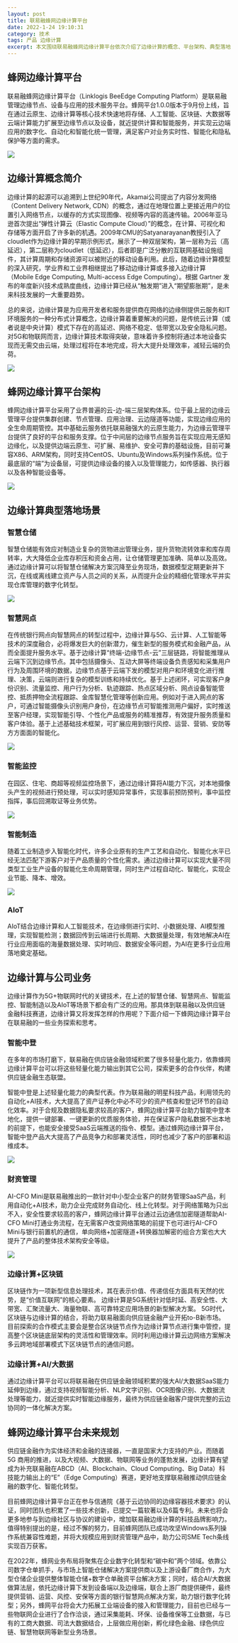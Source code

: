 ```yaml
---
layout: post
title: 联易融蜂网边缘计算平台
date: 2022-1-24 19:10:31
category: 技术
tags: 产品 边缘计算
excerpt: 本文围绕联易融蜂网边缘计算平台依次介绍了边缘计算的概念、平台架构、典型落地场景以及蜂网在公司的一些业务落地。并在最后总结了蜂网平台的未来规划以及2022年的业务布局
---
```


## 蜂网边缘计算平台

联易融蜂网边缘计算平台（Linklogis BeeEdge Computing Platform）是联易融管理边缘节点、设备与应用的技术服务平台。蜂网平台1.0.0版本于9月份上线，旨在通过云原生、边缘计算等核心技术快速地将存储、人工智能、区块链、大数据等云端计算能力扩展至边缘节点以及设备，就近提供计算和智能服务，并实现云边端应用的数字化、自动化和智能化统一管理，满足客户对业务实时性、智能化和隐私保护等方面的需求。

![](/public/img/beeedge/beeedge.png)

## 边缘计算概念简介

边缘计算的起源可以追溯到上世纪90年代，Akamai公司提出了内容分发网络（Content Delivery Network, CDN）的概念，通过在地理位置上更接近用户的位置引入网络节点，以缓存的方式实现图像、视频等内容的高速传输。2006年亚马逊首次提出“弹性计算云（Elastic Compute Cloud）”的概念，在计算、可视化和存储等方面开启了许多新的机遇。2009年CMU的Satyanarayanan教授引入了cloudlet作为边缘计算的早期示例形式，展示了一种双层架构，第一层称为云（高延迟），第二层称为cloudlet（低延迟），后者即是广泛分散的互联网基础设施组件，其计算周期和存储资源可以被附近的移动设备利用。此后，随着边缘计算模型的深入研究，学业界和工业界相继提出了移动边缘计算或多接入边缘计算（Mobile Edge Computing, Multi-access Edge Computing）。根据 Gartner 发布的年度新兴技术成熟度曲线，边缘计算已经从“触发期”进入“期望膨胀期”，是未来科技发展的一大重要趋势。

总的来说，边缘计算是为应用开发者和服务提供商在网络的边缘侧提供云服务和IT环境服务的一种分布式计算概念，边缘计算着重要解决的问题，是传统云计算（或者说是中央计算）模式下存在的高延迟、网络不稳定、低带宽以及安全隐私问题。对5G和物联网而言，边缘计算技术取得突破，意味着许多控制将通过本地设备实现而无需交由云端，处理过程将在本地完成，将大大提升处理效率，减轻云端的负荷。

![](/public/img/beeedge/edge-computing.png)

## 蜂网边缘计算平台架构

蜂网边缘计算平台采用了业界普遍的云-边-端三层架构体系。位于最上层的边缘云管理平台提供集群创建、节点管理、应用治理、云边隧道等功能，实现边缘应用的全生命周期管控。其中基础云服务依托联易融强大的云原生能力，为边缘云管理平台提供了良好的平台和服务支撑。位于中间层的边缘节点服务旨在实现应用无感知边缘化，以及提供边端云原生、可扩展、易维护、安全可靠的基础设施，目前可兼容X86、ARM架构，同时支持CentOS、Ubuntu及Windows系列操作系统。位于最底层的“端”为设备层，可提供边缘设备的接入以及管理能力，如传感器、执行器以及各种智能设备等。

![](/public/img/beeedge/beeedge-arch.png)


## 边缘计算典型落地场景

### 智慧仓储

智慧仓储能有效应对制造业复杂的货物进出管理业务，提升货物流转效率和库存周转率，大大降低企业库存积压和资金占用，让仓储管理更加准确、简单以及高效。通过边缘计算可以将智慧仓储解决方案沉降至业务现场，数据模型定期更新并下沉，在线或离线建立资产与人员之间的关系，从而提升企业的精细化管理水平并实现仓库管理的数字化转型。

![](/public/img/beeedge/智慧仓储.png)

### 智慧网点

在传统银行网点向智慧网点的转型过程中，边缘计算与5G、云计算、人工智能等技术的深度融合，必将爆发巨大的创新潜力，催生新型的服务模式和金融产品，从而全面提升服务水平。基于边缘计算“终端-边缘节点-云”三层链路，将智能推理从云端下沉到边缘节点。其中包括摄像头、互动大屏等终端设备负责感知和采集用户行为及周围环境的数据，边缘节点基于云端下发的模型对用户和环境变化进行推理、决策，云端则进行复杂的模型训练和持续优化。基于上述闭环，可实现客户身份识别、流量监控、用户行为分析、轨迹跟踪、热点区域分析、网点设备智能管控、抵质押物全流程跟踪、金库智慧化管理等创新应用。例如对于进入网点的客户，可通过智能摄像头识别用户身份，在边缘节点可智能推测用户偏好，实时推送至客户经理，实现智能引导、个性化产品或服务的精准推荐，有效提升服务质量和客户体验。基于上述基础技术框架，可扩展应用到银行风控、运营、营销、安防等方方面面的智能化。

![](/public/img/beeedge/智慧网点.png)

### 智能监控

在园区、住宅、商超等视频监控场景下，通过边缘计算将AI能力下沉，对本地摄像头产生的视频进行预处理，可以实时感知异常事件，实现事前预防预判，事中监控指挥，事后回溯取证等业务优势。

![](/public/img/beeedge/智能监控.png)

### 智能制造

随着工业制造步入智能化时代，许多企业原有的生产工艺和自动化、智能化水平已经无法匹配下游客户对于产品质量的个性化需求。通过边缘计算可以实现大量不同类型工业生产设备的智能化生命周期管理，同时生产过程自动化、智能化，实现企业节能、降本、增效。

![](/public/img/beeedge/智能制造.png)

### AIoT

AIoT结合边缘计算和人工智能技术，在边缘侧进行实时、小数据处理、AI模型推理，实现智能检测；数据回传到云端进行长周期、大数据量处理，有效地解决AI在行业应用面临的海量数据处理、实时响应、数据安全等问题，为AI在更多行业应用落地奠定基础。


## 边缘计算与公司业务

边缘计算作为5G+物联网时代的关键技术，在上述的智慧仓储、智慧网点、智能监控、智能制造以及AIoT等场景下都会有广泛的应用。那具体到联易融以及供应链金融科技赛道，边缘计算又将发挥怎样的作用呢？下面介绍一下蜂网边缘计算平台在联易融的一些业务探索和思考。

### 智能中登

在多年的市场打磨下，联易融在供应链金融领域积累了很多轻量化能力，依靠蜂网边缘计算平台可以将这些轻量化能力输出到其它公司，探索更多的合作伙伴，构建供应链金融生态联盟。

智能中登是上述轻量化能力的典型代表。作为联易融的明星科技产品，利用领先的自动化+AI技术，大大提高了资产证券化中必不可少的资产核查和登记环节的自动化效率。对于合规及数据隐私要求较高的客户，蜂网边缘计算平台助力智能中登本地化，提供一键部署、一键更新的优质服务体验，并在保证客户隐私数据不出本地的前提下，也能安全接受SaaS云端推送的指令、模型。通过蜂网边缘计算平台，智能中登产品大大提高了产品竞争力和部署灵活性，同时也减少了客户的部署和运维成本。

![](/public/img/beeedge/智能中登.png)

### 财资管理

AI-CFO Mini是联易融推出的一款针对中小型企业客户的财务管理SaaS产品，利用自动化+AI技术，助力企业完成财务自动化、线上化转型。对于网络策略为只出不入，安全性要求较高的客户，蜂网边缘计算平台通过云边通信加密隧道帮助AI-CFO Mini打通业务流程，在无需客户改变网络策略的前提下也可进行AI-CFO Mini与银行前置机的通信，单向网络+加密隧道+转换器加解密的组合方案也大大提升了产品的整体技术架构安全等级。

![](/public/img/beeedge/ai-cfo.png)

### 边缘计算+区块链

区块链作为一项新型信息处理技术，其在表示价值、传递信任方面具有天然的优势，是“价值互联网”的核心要素。 边缘计算是5G系统针对低时延、高安全性、大带宽、汇聚流量大、海量物联、高可靠特定应用场景的新型解决方案。 5G时代，区块链与边缘计算的结合，将助力联易融面向供应链金融产业开拓to-B新市场。目前探索的合作模式主要会是整合区块链节点作为边缘计算节点进行集中管控，提高整个区块链底层架构的灵活性和管理效率。同时利用边缘计算云边网络方案解决多云跨地域部署模式下区块链节点的通信问题。

### 边缘计算+AI/大数据

通过边缘计算平台可以将联易融在供应链金融领域积累的强大AI/大数据SaaS能力延伸到边缘，通过支持视频智能分析、NLP文字识别、OCR图像识别、大数据流处理等能力，就近提供实时智能边缘服务，最终为供应链金融客户提供完整的云边协同的一体化解决方案。

## 蜂网边缘计算平台未来规划

供应链金融作为实体经济和金融的连接器，一直是国家大力支持的产业。而随着 5G 商用的推进，以及大视频、大数据、物联网等业务的蓬勃发展，边缘计算有望成为补充联易融在ABCD（AI、Blockchain、Cloud Computing、Big Data）科技能力输出上的“E”（Edge Computing）赛道，更好地支撑联易融推动供应链金融的数字化、智能化转型。

目前蜂网边缘计算平台正在参与信通院《基于云边协同的边缘容器技术要求》的认证，同时团队也积累了一些技术创新，已提交一篇软著以及6篇专利。未来也将会更多地参与到边缘社区与协议的建设中，增加联易融边缘计算的科技品牌影响力。值得特别提出的是，经过不懈的努力，目前蜂网团队已成功攻坚Windows系列操作系统兼容性难题，并将大规模应用到财资管理产品中，助力公司SME Tech条线实现百万获客。

在2022年，蜂网业务布局将聚焦在企业数字化转型和“碳中和”两个领域。依靠公司数字仓单抓手，与市场上智能仓储解决方案提供商以及上游设备厂商合作，为大型仓储企业提供整体智能仓储+数字仓单融资平台解决方案；同时，结合AI/大数据做算法层，依托边缘计算下发到设备端以及边缘端，联合上游厂商提供硬件，最终提供营销、运营、风控、安保等方面的银行智慧网点解决方案，助力银行数字化转型；另外，蜂网平台将会大力拓展工业端设备的接入和管理能力，目前也已经与一些物联网企业进行了合作洽谈，通过采集能耗、环保、设备维保等工业数据，与已有的工商大数据、司法大数据结合，上层做应用创新，孵化绿色金融、绿色供应链、智慧物联网等新型业务场景。